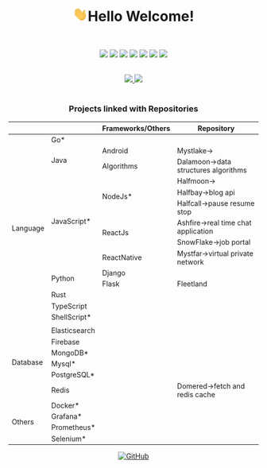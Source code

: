 <h1 align="center"><img src="https://raw.githubusercontent.com/alphasaurs/alphasaurs/master/wave.gif" width="30px">Hello Welcome! </h1>
<br />

<p align="center">
	<a href="http://codeforces.com/profile/alphasaurs"><img src="https://img.shields.io/badge/Codeforces--blue?style=plastic&logo=appveyor"></a>
	<a href="https://www.hackerrank.com/Alphasaurs"><img src="https://img.shields.io/badge/Hackerrank--red?style=plastic&logo=appveyor"></a>
	<a href="https://in.linkedin.com/in/alphasaurs"><img src="https://img.shields.io/badge/Linkedin--blue?style=plastic&logo=appveyor"></a>
	<a href="mailto:hello@alphasaurs.com"><img src="https://img.shields.io/badge/Gmail--lightgrey?style=plastic&logo=appveyor"></a>
	<a href="https://leetcode.com/alphasaurs/"><img src="https://img.shields.io/badge/Leetcode--yellow?style=plastic&logo=appveyor"></a>
	<a href="https://twitter.com/Alphasaurs"><img src="https://img.shields.io/badge/Twitter--blue?style=plastic&logo=appveyor"></a>
	<a href="https://bugcrowd.com/alphasaurs"><img src="https://img.shields.io/badge/Bugcrowd--orange?style=plastic&logo=appveyor"></a>
</p>

<br />

<div align="center">
<a href="https://github-readme-stats.vercel.app/api?username=alphasaurs&theme=buefy&show_icons=buefy">
<img src=https://github-readme-stats.vercel.app/api?username=alphasaurs&theme=buefy&show_icons=buefy />
</a>
<a href="https://github.com/alphasaurs/github-readme-stats">
<img src=https://github-readme-stats.vercel.app/api/top-langs/?username=alphasaurs&layout=compact />
</a>
</div>  
<br />


<div align="center">
	<h3>Projects linked with Repositories</h3>
<table>
    <thead>
        <tr>
            <th colspan=2></th>
	    <th >Frameworks/Others</th>
            <th colspan=2>Repository</th>
        </tr>
    </thead>
    <tbody>
	 <tr>
            <td rowspan=15>Language</td>
        </tr>
	 <tr>
            <td rowspan=1>Go*</td>
	    <td></td>
	     <td></td>
        </tr>
	 <tr>
            <td rowspan=2>Java</td>
            <td rowspan=1>Android</td>
            <td colspan=3>Mystlake-></td>   
        </tr>
         <tr>
            <td rowspan=1>Algorithms</td>
            <td colspan=3>Dalamoon->data structures algorithms</td> 
        </tr>
        <tr>
            <td rowspan=6>JavaScript*</td>
            <td rowspan=3>NodeJs*</td>
            <td colspan=3>Halfmoon-> </td> 
	 <tr>
	      <td colspan=3>Halfbay->blog api</td>	    
	 </tr>
	 <tr>
	     <td colspan=3>Halfcall->pause resume stop</td>	    
	 </tr>
	 <tr>
            <td rowspan=2>ReactJs</td>
            <td colspan=3>Ashfire->real time chat application</td>   
         </tr>
	 <tr>
	      <td colspan=3>SnowFlake->job portal</td>	    
	 </tr>
	 <tr>
        	  <td >ReactNative</td>
                    <td colspan=3>Mystfar->virtual private network</td>	 
	   </tr>
	  <tr>
            <td rowspan=2>Python</td>
	    <td>Django</td>
	     <td></td>
        </tr>
	  <tr>
            <td>Flask</td>
	     <td>Fleetland</td>
	  </tr>
	  <tr>
            <td rowspan=1>Rust</td>
	    <td></td>
	     <td></td>
        </tr>
	 <tr>
            <td rowspan=1>TypeScript</td>
	    <td></td>
	     <td></td>
        </tr>
	 <tr>
            <td rowspan=1>ShellScript*</td>
	    <td></td>
	    <td></td>
        </tr>
	  <tr>
            <td ></td>
	    <td></td>
	     <td></td>
        </tr>
	 <tr>
            <td rowspan=6>Database</td>
	    <td>Elasticsearch</td>
	    <td></td>
        </tr>
	 <tr>
              <td>Firebase</td>
	      <td></td>
	  </tr>
	  <tr>
              <td>MongoDB*</td>
		<td></td>
	       <td></td>
	  </tr>
	    <tr>
            <td>Mysql*</td>
	    <td></td>
	    <td></td>
	   </tr>
	   <tr>
	      <td> PostgreSQL*</td>
	       <td></td>
		<td></td>
	   </tr>
	    <tr>
	       <td >Redis</td> 
		<td></td>
	       <td>Domered->fetch and redis cache</td>	
	   </tr>
	   <tr>
             <td rowspan=6>Others</td>
	     <td>Docker*</td>
	     <td></td>
	     <td></td>
           </tr>
	   <tr>
	      <td>Grafana*</td>
	       <td></td>
	       <td></td>
	   </tr>
	    <tr>
	      <td>Prometheus*</td>
	       <td></td>
	       <td></td>
	   </tr>
	     <tr>
	      <td>Selenium*</td>
	       <td></td>
	       <td></td>
	   </tr>
	  </tbody>
</table>
</div>

<p align="center">
<a href="https://github.com/Alphasaurs/"><img src="https://visitor-badge.glitch.me/badge?page_id=alphasaurs.alphasaurs/" alt="GitHub"></a>
</p>

